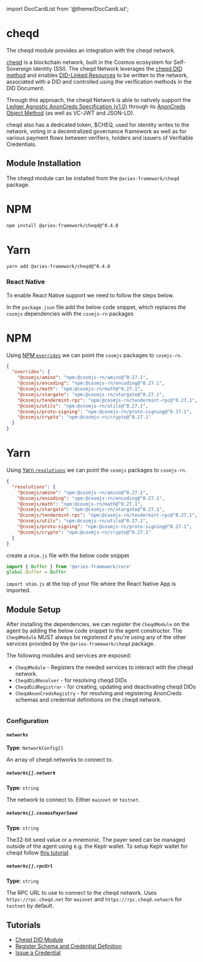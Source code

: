 import DocCardList from '@theme/DocCardList';

# cheqd

The cheqd module provides an integration with the cheqd network.

[cheqd](https://github.com/cheqd/sdk) is a blockchain network, built in the Cosmos ecosystem for Self-Sovereign Identity (SSI). The cheqd Network leverages the [cheqd DID method](https://docs.cheqd.io/identity/architecture/adr-list/adr-001-cheqd-did-method) and enables [DID-Linked Resources](https://docs.cheqd.io/identity/architecture/adr-list/adr-002-did-linked-resources) to be written to the network, associated with a DID and controlled using the verification methods in the DID Document.

Through this approach, the cheqd Network is able to natively support the [Ledger Agnostic AnonCreds Specification (v1.0)](https://hyperledger.github.io/anoncreds-spec/) through its [AnonCreds Object Method](https://docs.cheqd.io/identity/guides/anoncreds) (as well as VC-JWT and JSON-LD).

cheqd also has a dedicated token, $CHEQ, used for identity writes to the network, voting in a decentralized governance framework as well as for various payment flows between verifiers, holders and issuers of Verifiable Credentials.

## Module Installation

The cheqd module can be installed from the `@aries-framework/cheqd` package.

<!--tabs-->

# NPM

```bash
npm install @aries-framework/cheqd@^0.4.0
```

# Yarn

```bash
yarn add @aries-framework/cheqd@^0.4.0
```

<!--/tabs-->

### React Native

To enable React Native support we need to follow the steps below.

In the `package.json` file add the below code snippet, which replaces the `cosmjs` dependencies with the `cosmjs-rn` packages

<!--tabs-->

# NPM

Using [NPM `overrides`](https://docs.npmjs.com/cli/v9/configuring-npm/package-json#overrides) we can point the `cosmjs` packages to `cosmjs-rn`.

```json
{
  "overrides": {
    "@cosmjs/amino": "npm:@cosmjs-rn/amino@^0.27.1",
    "@cosmjs/encoding": "npm:@cosmjs-rn/encoding@^0.27.1",
    "@cosmjs/math": "npm:@cosmjs-rn/math@^0.27.1",
    "@cosmjs/stargate": "npm:@cosmjs-rn/stargate@^0.27.1",
    "@cosmjs/tendermint-rpc": "npm:@cosmjs-rn/tendermint-rpc@^0.27.1",
    "@cosmjs/utils": "npm:@cosmjs-rn/utils@^0.27.1",
    "@cosmjs/proto-signing": "npm:@cosmjs-rn/proto-signing@^0.27.1",
    "@cosmjs/crypto": "npm:@cosmjs-rn/crypto@^0.27.1"
  }
}
```

# Yarn

Using [Yarn `resolutions`](https://classic.yarnpkg.com/lang/en/docs/selective-version-resolutions/) we can point the `cosmjs` packages to `cosmjs-rn`.

```json
{
  "resolutions": {
    "@cosmjs/amino": "npm:@cosmjs-rn/amino@^0.27.1",
    "@cosmjs/encoding": "npm:@cosmjs-rn/encoding@^0.27.1",
    "@cosmjs/math": "npm:@cosmjs-rn/math@^0.27.1",
    "@cosmjs/stargate": "npm:@cosmjs-rn/stargate@^0.27.1",
    "@cosmjs/tendermint-rpc": "npm:@cosmjs-rn/tendermint-rpc@^0.27.1",
    "@cosmjs/utils": "npm:@cosmjs-rn/utils@^0.27.1",
    "@cosmjs/proto-signing": "npm:@cosmjs-rn/proto-signing@^0.27.1",
    "@cosmjs/crypto": "npm:@cosmjs-rn/crypto@^0.27.1"
  }
}
```

<!--/tabs-->

create a `shim.js` file with the below code snippet

```typescript
import { Buffer } from '@aries-framework/core'
global.Buffer = Buffer
```

`import shim.js` at the top of your file where the React Native App is imported.

## Module Setup

After installing the dependencies, we can register the `CheqdModule` on the agent by adding the below code snippet to the agent constructor. The `CheqdModule` MUST always be registered if you're using any of the other services provided by the `@aries-framework/cheqd` package.

The following modules and services are exposed:

- `CheqdModule` - Registers the needed services to interact with the cheqd network.
- `CheqdDidResolver` - for resolving cheqd DIDs
- `CheqdDidRegistrar` - for creating, updating and deactivating cheqd DIDs
- `CheqdAnonCredsRegistry` - for resolving and registering AnonCreds schemas and credential definitions on the cheqd network.

```typescript showLineNumbers set-up-cheqd.ts section-1

```

### Configuration

#### `networks`

**Type**: `NetworkConfig[]`

An array of cheqd networks to connect to.

##### `networks[].network`

**Type**: `string`

The network to connect to. Either `mainnet` or `testnet`.

##### `networks[].cosmosPayerSeed`

**Type**: `string`

The32-bit seed value or a mnemonic. The payer seed can be managed outside of the agent using e.g. the Keplr wallet. To setup Keplr wallet for cheqd follow [this tutorial](https://learn.cheqd.io/getting-set-up-on-cheqd/cheqd-supported-wallets/keplr-wallet).

##### `networks[].rpcUrl`

**Type**: `string`

The RPC URL to use to connect to the cheqd network. Uses `https://rpc.cheqd.net` for `mainnet` and `https://rpc.cheqd.network` for `testnet` by default.

## Tutorials

- [Cheqd DID Module](../tutorials/chqed.md)
- [Register Schema and Credential Definition](../tutorials/registering-schema-and-credential-definition.md)
- [Issue a Credential](../tutorials/issue-a-credential.md)
